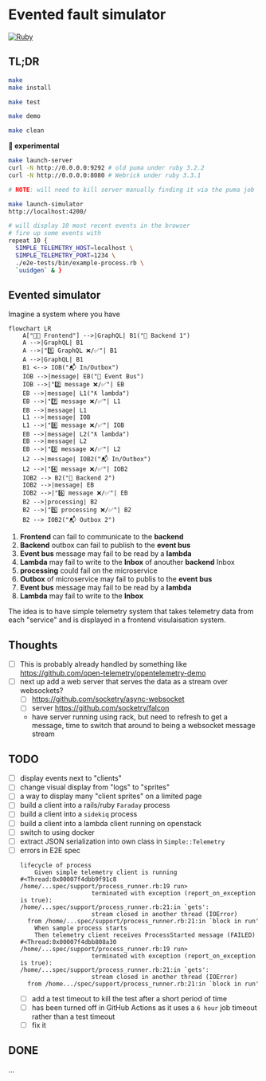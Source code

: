 # Evented fault simulator

[![
  Ruby
](https://github.com/failure-driven/evented-fault-simulator/actions/workflows/main.yml/badge.svg)
](https://github.com/failure-driven/evented-fault-simulator/actions/workflows/main.yml)

## TL;DR

```sh
make
make install

make test

make demo

make clean
```

**🧪 experimental**

```sh
make launch-server
curl -N http://0.0.0.0:9292 # old puma under ruby 3.2.2
curl -N http://0.0.0.0:8080 # Webrick under ruby 3.3.1

# NOTE: will need to kill server manually finding it via the puma job

make launch-simulator
http://localhost:4200/

# will display 10 most recent events in the browser
# fire up some events with
repeat 10 {
  SIMPLE_TELEMETRY_HOST=localhost \
  SIMPLE_TELEMETRY_PORT=1234 \
  ./e2e-tests/bin/example-process.rb \
  `uuidgen` & }
```

## Evented simulator

Imagine a system where you have

```mermaid
flowchart LR
    A["🧑‍💻 Frontend"] -->|GraphQL| B1("💾 Backend 1")
    A -->|GraphQL| B1
    A -->|"1️⃣ GraphQL ❌/✅"| B1
    A -->|GraphQL| B1
    B1 <--> IOB("📬 In/Outbox")
    IOB -->|message| EB("🚐 Event Bus")
    IOB -->|"2️⃣ message ❌/✅"| EB
    EB -->|message| L1("ƛ lambda")
    EB -->|"7️⃣ message ❌/✅"| L1
    EB -->|message| L1
    L1 -->|message| IOB
    L1 -->|"8️⃣ message ❌/✅"| IOB
    EB -->|message| L2("ƛ lambda")
    EB -->|message| L2
    EB -->|"3️⃣ message ❌/✅"| L2
    L2 -->|message| IOB2("📬 In/Outbox")
    L2 -->|"4️⃣ message ❌/✅"| IOB2
    IOB2 --> B2("💾 Backend 2")
    IOB2 -->|message| EB
    IOB2 -->|"6️⃣ message ❌/✅"| EB
    B2 -->|processing| B2
    B2 -->|"5️⃣ processing ❌/✅"| B2
    B2 --> IOB2("📬 Outbox 2")
```

1. **Frontend** can fail to communicate to the **backend**
2. **Backend** outbox can fail to publish to the **event bus**
3. **Event bus** message may fail to be read by a **lambda**
4. **Lambda** may fail to write to the **Inbox** of anouther **backend** Inbox
5. **processing** could fail on the microservice
6. **Outbox** of microservice may fail to publis to the **event bus**
7. **Event bus** message may fail to be read by a **lambda**
8. **Lambda** may fail to write to the **Inbox**

The idea is to have simple telemetry system that takes telemetry data from each
"service" and is displayed in a frontend visulaisation system.

## Thoughts

- [ ] This is probably already handled by something like
https://github.com/open-telemetry/opentelemetry-demo
- [ ] next up add a web server that serves the data as a stream over
  websockets?
    - [ ] https://github.com/socketry/async-websocket
    - [ ] server https://github.com/socketry/falcon
    - have server running using rack, but need to refresh to get a message,
      time to switch that around to being a websocket message stream

## TODO

- [ ] display events next to "clients"
- [ ] change visual display from "logs" to "sprites"
- [ ] a way to display many "client sprites" on a limited page
- [ ] build a client into a rails/ruby `Faraday` process
- [ ] build a client into a `sidekiq` process
- [ ] build a client into a lambda client running on openstack
- [ ] switch to using docker
- [ ] extract JSON serialization into own class in `Simple::Telemetry`
- [ ] errors in E2E spec
  ```
  lifecycle of process
      Given simple telemetry client is running
  #<Thread:0x00007f4dbb9f91c8 /home/...spec/support/process_runner.rb:19 run>
                      terminated with exception (report_on_exception is true):
  /home/...spec/support/process_runner.rb:21:in `gets':
                      stream closed in another thread (IOError)
  	from /home/...spec/support/process_runner.rb:21:in `block in run'
      When sample process starts
      Then telemetry client receives ProcessStarted message (FAILED)
  #<Thread:0x00007f4dbb808a30 /home/...spec/support/process_runner.rb:19 run>
                      terminated with exception (report_on_exception is true):
  /home/...spec/support/process_runner.rb:21:in `gets':
                      stream closed in another thread (IOError)
  	from /home.../spec/support/process_runner.rb:21:in `block in run'
  ```
  - [ ] add a test timeout to kill the test after a short period of time
  - [ ] has been turned off in GitHub Actions as it uses a `6 hour` job timeout
    rather than a test timeout
  - [ ] fix it

## DONE

...
